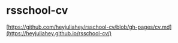 # rsschool-cv
[https://github.com/heyjuliahey/rsschool-cv/blob/gh-pages/cv.md](https://heyjuliahey.github.io/rsschool-cv/)
